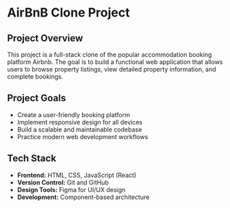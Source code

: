 # AirBnB Clone Project

## Project Overview
This project is a full-stack clone of the popular accommodation booking platform Airbnb. The goal is to build a functional web application that allows users to browse property listings, view detailed property information, and complete bookings.

## Project Goals
- Create a user-friendly booking platform
- Implement responsive design for all devices
- Build a scalable and maintainable codebase
- Practice modern web development workflows

## Tech Stack
- **Frontend:** HTML, CSS, JavaScript (React)
- **Version Control:** Git and GitHub
- **Design Tools:** Figma for UI/UX design
- **Development:** Component-based architecture
